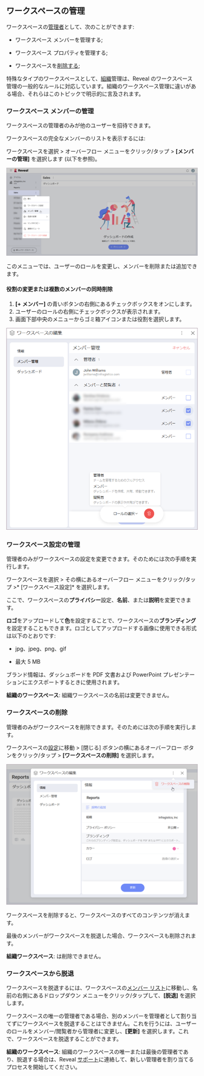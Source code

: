 ## ワークスペースの管理

ワークスペースの[管理者](overview.html#members-roles-permissions)として、次のことができます:

  - ワークスペース メンバーを管理する;

  - ワークスペース プロパティを管理する;

  - ワークスペースを[削除する](#delete-workspace);

特殊なタイプのワークスペースとして、[組織](overview.html#organization-workspace)管理は、Reveal のワークスペース管理の一般的なルールに対応しています。組織のワークスペース管理に違いがある場合、それらはこのトピックで明示的に言及されます。

<a name='manage-workspace-members'></a>
### ワークスペース メンバーの管理

ワークスペースの管理者のみが他のユーザーを招待できます。

ワークスペースの完全なメンバーのリストを表示するには:

ワークスペースを選択 > オーバーフロー メニューをクリック/タップ > **[メンバーの管理]** を選択します (以下を参照)。

<img src="images/manage-workspace-members.png" alt="manage workspace members menu" class="responsive-img"/>

このメニューでは、ユーザーのロールを変更し、メンバーを削除または追加できます。

#### 役割の変更または複数のメンバーの同時削除

1. **[+ メンバー]** の青いボタンの右側にあるチェックボックスをオンにします。
2. ユーザーのロールの右側にチェックボックスが表示されます。
3.  画面下部中央のメニューからゴミ箱アイコンまたは役割を選択します。

<img src="images/select-role-menu.png" alt="select role menu at the bottom center in manage members" class="responsive-img"/>


<a name='manage-workspace-properties'></a>
### ワークスペース設定の管理

管理者のみがワークスペースの設定を変更できます。そのためには次の手順を実行します。

ワークスペースを選択 > その横にあるオーバーフロー メニューをクリック/タップ >* [ワークスペース設定]* を選択します。

ここで、ワークスペースの**プライバシー**設定、**名前**、または**説明**を変更できます。

**ロゴ**をアップロードして**色**を設定することで、ワークスペースの**ブランディング**を設定することもできます。ロゴとしてアップロードする画像に使用できる形式は以下のとおりです:

  - jpg、jpeg、png、gif

  - 最大 5 MB

ブランド情報は、ダッシュボードを PDF 文書および PowerPoint プレゼンテーションにエクスポートするときに使用されます。

**組織のワークスペース**: 組織ワークスペースの名前は変更できません。

<a name='delete-workspace'></a>
### ワークスペースの削除

管理者のみがワークスペースを削除できます。そのためには次の手順を実行します。

ワークスペースの[設定](#manage-workspace-properties)に移動 > [閉じる] ボタンの横にあるオーバーフロー ボタンをクリック/タップ > **[ワークスペースの削除]** を選択します。

<img src="images/delete-workspace.png" alt="delete workspace button" class="responsive-img"/>

ワークスペースを削除すると、ワークスペースのすべてのコンテンツが消えます。

最後のメンバーがワークスペースを脱退した場合、ワークスペースも削除されます。

**組織ワークスペース**: は削除できません。

### ワークスペースから脱退

ワークスペースを脱退するには、ワークスペースの[メンバー リスト](#manage-workspace-members)に移動し、名前の右側にあるドロップダウン メニューをクリック/タップして、**[脱退]** を選択します。

ワークスペースの唯一の管理者である場合、別のメンバーを管理者として割り当てずにワークスペースを脱退することはできません。これを行うには、ユーザーのロールをメンバー/閲覧者から管理者に変更し、**[更新]** を選択します。これで、ワークスペースを脱退することができます。

**組織のワークスペース**: 組織のワークスペースの唯一または最後の管理者であり、脱退する場合は、Reveal [サポート](https://jp.infragistics.com/my-account/submit-support-request/reveal)に連絡して、新しい管理者を割り当てるプロセスを開始してください。
